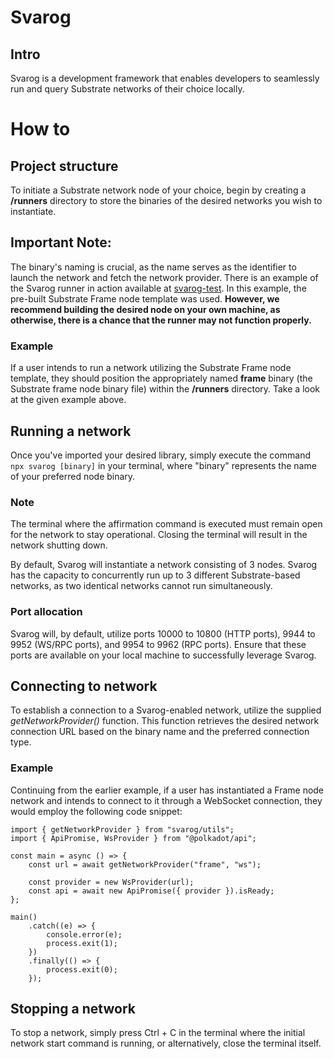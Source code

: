 # Svarog

## Intro
Svarog is a development framework that enables developers to seamlessly run and query Substrate networks of their choice locally.



# How to


## Project structure
To initiate a Substrate network node of your choice, begin by creating a **/runners** directory to store the binaries of the desired networks you wish to instantiate.

## Important Note:

The binary's naming is crucial, as the name serves as the identifier to launch the network and fetch the network provider. There is an example of the Svarog runner in action available at [svarog-test](https://github.com/Ceres-Blockchain-Solutions/svarog-test). In this example, the pre-built Substrate Frame node template was used. **However, we recommend building the desired node on your own machine, as otherwise, there is a chance that the runner may not function properly.**


### Example

If a user intends to run a network utilizing the Substrate Frame node template, they should position the appropriately named **frame** binary (the Substrate frame node binary file) within the **/runners** directory. Take a look at the given example above.



## Running a network

Once you've imported your desired library, simply execute the command `npx svarog [binary]` in your terminal, where "binary" represents the name of your preferred node binary.

### Note
The terminal where the affirmation command is executed must remain open for the network to stay operational. Closing the terminal will result in the network shutting down.

By default, Svarog will instantiate a network consisting of 3 nodes. Svarog has the capacity to concurrently run up to 3 different Substrate-based networks, as two identical networks cannot run simultaneously.


### Port allocation

Svarog will, by default, utilize ports 10000 to 10800 (HTTP ports), 9944 to 9952 (WS/RPC ports), and 9954 to 9962 (RPC ports). Ensure that these ports are available on your local machine to successfully leverage Svarog.



## Connecting to network

To establish a connection to a Svarog-enabled network, utilize the supplied *getNetworkProvider()* function. This function retrieves the desired network connection URL based on the binary name and the preferred connection type.

### Example

Continuing from the earlier example, if a user has instantiated a Frame node network and intends to connect to it through a WebSocket connection, they would employ the following code snippet:

```node
import { getNetworkProvider } from "svarog/utils";
import { ApiPromise, WsProvider } from "@polkadot/api";

const main = async () => {
    const url = await getNetworkProvider("frame", "ws");

    const provider = new WsProvider(url);
    const api = await new ApiPromise({ provider }).isReady;
};

main()
    .catch((e) => {
        console.error(e);
        process.exit(1);
    })
    .finally(() => {
        process.exit(0);
    });
```


## Stopping a network

To stop a network, simply press Ctrl + C in the terminal where the initial network start command is running, or alternatively, close the terminal itself.

